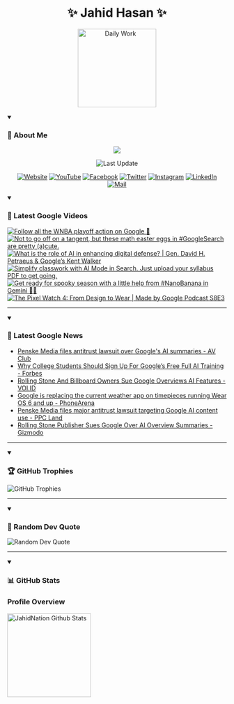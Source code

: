 <h1 align="center">✨ Jahid Hasan ✨</h1>
<p align="center">
  <img alt="Daily Work" height="180px" src="https://i.imgur.com/uhZdH9C.gif" />
</p>
<details open>
 <summary><h3>🌟 About Me</h3></summary>
<p align="center">
  <img src="https://readme-typing-svg.demolab.com/?lines=Even+if+I+fail,;I+have+to+finish,;What+I+started.;&font=Fira%20Code&center=true&width=500&height=50&color=00FF7F&vCenter=true&pause=1000&size=24" />
</p>

<p align="center">
  <img alt="Last Update" title="Last Update" src="https://img.shields.io/github/last-commit/jahidnation/jahidnation?logo=github&label=LAST+UPDATE&color=blueviolet&style=flat-square"/>
</p>

<p align="center">
  <a href="https://jahid.eu.org">
    <img alt="Website" title="Website" src="https://img.shields.io/badge/Website-000000?logo=Google-Chrome&logoColor=white&style=for-the-badge"/></a>
  <a href="https://youtube.com/@jahidnation">
    <img alt="YouTube" title="YouTube Channel" src="https://img.shields.io/badge/YouTube-FF0000?logo=YouTube&logoColor=white&style=for-the-badge"/></a>
  <a href="https://facebook.com/jahidnation">
    <img alt="Facebook" title="Facebook Page" src="https://img.shields.io/badge/Facebook-4267B2?logo=Facebook&logoColor=white&style=for-the-badge"/></a>
  <a href="https://twitter.com/jahidnation">
    <img alt="Twitter" title="Twitter Profile" src="https://img.shields.io/badge/X-000000?logo=x&logoColor=white&style=for-the-badge"/></a>
  <a href="https://instagram.com/jahidnation">
    <img alt="Instagram" title="Instagram Profile" src="https://img.shields.io/badge/Instagram-E4405F?logo=Instagram&logoColor=white&style=for-the-badge"/></a>
  <a href="https://linkedin.com/in/jahidnation">
    <img alt="LinkedIn" title="LinkedIn Profile" src="https://img.shields.io/badge/LinkedIn-0A66C2?logo=LinkedIn&logoColor=white&style=for-the-badge"/></a>
  <a href="https://mail.google.com/?hl=en&tf=cm&fs=1&to=mail@jahid.eu.org">
    <img alt="Mail" title="Mail Me" src="https://img.shields.io/badge/Email-D14836?logo=Gmail&logoColor=white&style=for-the-badge"/></a>
</p>

</details>

<details open>
 <summary><h3>🎥 Latest Google Videos</h3></summary>

<!-- BEGIN VID -->
<a href="https://www.youtube.com/shorts/tJ8EF6TviY8">
  <picture>
    <source media="(prefers-color-scheme: dark)" srcset="https://ytcards.demolab.com/?id=tJ8EF6TviY8&title=Follow+all+the+WNBA+playoff+action+on+Google+%F0%9F%8F%80&lang=en&timestamp=1757859297&background_color=%230d1117&title_color=%23ffffff&stats_color=%23dedede&max_title_lines=1&width=250&border_radius=5&duration=19">
    <img src="https://ytcards.demolab.com/?id=tJ8EF6TviY8&title=Follow+all+the+WNBA+playoff+action+on+Google+%F0%9F%8F%80&lang=en&timestamp=1757859297&background_color=%23ffffff&title_color=%2324292f&stats_color=%2357606a&max_title_lines=1&width=250&border_radius=5&duration=19" alt="Follow all the WNBA playoff action on Google 🏀" title="Follow all the WNBA playoff action on Google 🏀">
  </picture>
</a>
<a href="https://www.youtube.com/shorts/TGR1mdBVUvI">
  <picture>
    <source media="(prefers-color-scheme: dark)" srcset="https://ytcards.demolab.com/?id=TGR1mdBVUvI&title=Not+to+go+off+on+a+tangent%2C+but+these+math+easter+eggs+in+%23GoogleSearch+are+pretty+%28a%29cute.&lang=en&timestamp=1757455960&background_color=%230d1117&title_color=%23ffffff&stats_color=%23dedede&max_title_lines=1&width=250&border_radius=5&duration=26">
    <img src="https://ytcards.demolab.com/?id=TGR1mdBVUvI&title=Not+to+go+off+on+a+tangent%2C+but+these+math+easter+eggs+in+%23GoogleSearch+are+pretty+%28a%29cute.&lang=en&timestamp=1757455960&background_color=%23ffffff&title_color=%2324292f&stats_color=%2357606a&max_title_lines=1&width=250&border_radius=5&duration=26" alt="Not to go off on a tangent, but these math easter eggs in #GoogleSearch are pretty (a)cute." title="Not to go off on a tangent, but these math easter eggs in #GoogleSearch are pretty (a)cute.">
  </picture>
</a>
<a href="https://www.youtube.com/watch?v=ioSW__2I-B8">
  <picture>
    <source media="(prefers-color-scheme: dark)" srcset="https://ytcards.demolab.com/?id=ioSW__2I-B8&title=What+is+the+role+of+AI+in+enhancing+digital+defense%3F+%7C+Gen.+David+H.+Petraeus+%26+Google%E2%80%99s+Kent+Walker&lang=en&timestamp=1757451723&background_color=%230d1117&title_color=%23ffffff&stats_color=%23dedede&max_title_lines=1&width=250&border_radius=5&duration=504">
    <img src="https://ytcards.demolab.com/?id=ioSW__2I-B8&title=What+is+the+role+of+AI+in+enhancing+digital+defense%3F+%7C+Gen.+David+H.+Petraeus+%26+Google%E2%80%99s+Kent+Walker&lang=en&timestamp=1757451723&background_color=%23ffffff&title_color=%2324292f&stats_color=%2357606a&max_title_lines=1&width=250&border_radius=5&duration=504" alt="What is the role of AI in enhancing digital defense? | Gen. David H. Petraeus & Google’s Kent Walker" title="What is the role of AI in enhancing digital defense? | Gen. David H. Petraeus & Google’s Kent Walker">
  </picture>
</a>
<a href="https://www.youtube.com/shorts/RRuR9s0XKro">
  <picture>
    <source media="(prefers-color-scheme: dark)" srcset="https://ytcards.demolab.com/?id=RRuR9s0XKro&title=Simplify+classwork+with+AI+Mode+in+Search.+Just+upload+your+syllabus+PDF+to+get+going.&lang=en&timestamp=1757367082&background_color=%230d1117&title_color=%23ffffff&stats_color=%23dedede&max_title_lines=1&width=250&border_radius=5&duration=42">
    <img src="https://ytcards.demolab.com/?id=RRuR9s0XKro&title=Simplify+classwork+with+AI+Mode+in+Search.+Just+upload+your+syllabus+PDF+to+get+going.&lang=en&timestamp=1757367082&background_color=%23ffffff&title_color=%2324292f&stats_color=%2357606a&max_title_lines=1&width=250&border_radius=5&duration=42" alt="Simplify classwork with AI Mode in Search. Just upload your syllabus PDF to get going." title="Simplify classwork with AI Mode in Search. Just upload your syllabus PDF to get going.">
  </picture>
</a>
<a href="https://www.youtube.com/shorts/tfGjzwwSvGE">
  <picture>
    <source media="(prefers-color-scheme: dark)" srcset="https://ytcards.demolab.com/?id=tfGjzwwSvGE&title=Get+ready+for+spooky+season+with+a+little+help+from+%23NanoBanana+in+Gemini+%F0%9F%91%BB%E2%9C%A8&lang=en&timestamp=1757016132&background_color=%230d1117&title_color=%23ffffff&stats_color=%23dedede&max_title_lines=1&width=250&border_radius=5&duration=13">
    <img src="https://ytcards.demolab.com/?id=tfGjzwwSvGE&title=Get+ready+for+spooky+season+with+a+little+help+from+%23NanoBanana+in+Gemini+%F0%9F%91%BB%E2%9C%A8&lang=en&timestamp=1757016132&background_color=%23ffffff&title_color=%2324292f&stats_color=%2357606a&max_title_lines=1&width=250&border_radius=5&duration=13" alt="Get ready for spooky season with a little help from #NanoBanana in Gemini 👻✨" title="Get ready for spooky season with a little help from #NanoBanana in Gemini 👻✨">
  </picture>
</a>
<a href="https://www.youtube.com/watch?v=vuQdkbr0WjU">
  <picture>
    <source media="(prefers-color-scheme: dark)" srcset="https://ytcards.demolab.com/?id=vuQdkbr0WjU&title=The+Pixel+Watch+4%3A+From+Design+to+Wear+%7C+Made+by+Google+Podcast+S8E3&lang=en&timestamp=1756934889&background_color=%230d1117&title_color=%23ffffff&stats_color=%23dedede&max_title_lines=1&width=250&border_radius=5&duration=1490">
    <img src="https://ytcards.demolab.com/?id=vuQdkbr0WjU&title=The+Pixel+Watch+4%3A+From+Design+to+Wear+%7C+Made+by+Google+Podcast+S8E3&lang=en&timestamp=1756934889&background_color=%23ffffff&title_color=%2324292f&stats_color=%2357606a&max_title_lines=1&width=250&border_radius=5&duration=1490" alt="The Pixel Watch 4: From Design to Wear | Made by Google Podcast S8E3" title="The Pixel Watch 4: From Design to Wear | Made by Google Podcast S8E3">
  </picture>
</a>
<!-- END VID -->

---

</details>

<details open>
 <summary><h3>📝 Latest Google News</h3></summary>

<!-- BLOG-POST-LIST:START -->
- [Penske Media files antitrust lawsuit over Google&#39;s AI summaries - AV Club](https://news.google.com/rss/articles/CBMifEFVX3lxTE9TYzNlNWx2THlseGxUMDA1ZkktV1VHWkhSRjlHLWY3em1FOV9FckI3M0RpdjVZcUpYSEkwVmtzU2hDSXZjWUlKcFZnaDJaWnVLOEJHVEp4elVUUDVSaFRkaTQxZ0N0Zmd5bk5UTjBVTzNweVVqQVlnM0FqakU?oc=5)
- [Why College Students Should Sign Up For Google’s Free Full AI Training - Forbes](https://news.google.com/rss/articles/CBMiwwFBVV95cUxNVmlTS2pzZU1GMWc2eUFDcWktX2RtOTc4Sy01bTBJZHNNd1VWNVpzb3FIRjRoOUlwUWY2c1FFcmtMZTJoYklSZWlZb2xmd1IyT1llQ1BfZ3ZVc0NZVjY2U0lTVXU4d3ZLVHBkcFUwNEJBTFRpOUtqMnpGeFI1UndCcXpqSEhNVzc3cmlaeEd3VllCa3FiMzFvMDBwQ1lJRGJyNHJoZjd1Q05hdUExVS0tb2RGNFE3cllNYkVWVWdqX2NjV0E?oc=5)
- [Rolling Stone And Billboard Owners Sue Google Overviews AI Features - VOI.ID](https://news.google.com/rss/articles/CBMiS0FVX3lxTE1Sd1dYNFZBdndxQ01vc3FyRUVUM3ZPa3lwRlVmajJXSGs4bGNHYjRyMkZlSWNKNlRVdHhRa3IwLWZjRjctbE90aXdrd9IBQkFVX3lxTE5sWXJtSW9pZWVnV0VkMFNoa1dxdUFrS3pzRFFJWnRoSVo5SmVmbXFQUHI3T1JIY19TYnBUR0NxbWlYQQ?oc=5)
- [Google is replacing the current weather app on timepieces running Wear OS 6 and up - PhoneArena](https://news.google.com/rss/articles/CBMipwFBVV95cUxNR3ZRUkpXZ2FNZ0FCQmduOHRpa1FRbDFMcGZRWm1lUHAyYXd6UEptRXdkNEh1QkZ2bFNKalljNldLdS1ZTVZ1U3JJLTNQWjI4OXFtYnNrYmsta0hXVDNMVkoyb2J4aFo3YjBBeDVaZS12dUV4YkFXejBTVEVMbHQtN2lNSzVQa0JSYXZUNWpRdzAzSzdRUUJMNzlheXdQMHR1cnBLb2NXSQ?oc=5)
- [Penske Media files major antitrust lawsuit targeting Google AI content use - PPC Land](https://news.google.com/rss/articles/CBMilwFBVV95cUxQaXg1ZkVOOG9FanEybEI2elRLUlU4VmVmS1ptNGZsczAzZ3liZmtJajVsLWxXV21yNW5TNkJRZnRYbFNBXzkwUGkyS2Y2THBwTVNyRzhLWlpMVE8wcF84d3hCbERFVzlrYk1IcW1fRzkxcDdFM0NHc0ZZcDRSMllFLWhzdVVHa2JuWmRUbnl6SlB0aUpXWUZr?oc=5)
- [Rolling Stone Publisher Sues Google Over AI Overview Summaries - Gizmodo](https://news.google.com/rss/articles/CBMimAFBVV95cUxQSEtSRkZpcVAyLUY4UmRfS0duS1Ziek9GVHpEd09KbG14TFg5NmpYdGhaMTlvLXZRR0M1Qnc1dzJ5Q1V0RlZMTWJ5SVl4U29VTzJKd2NGc01xWEkwWkN1Sm5BbU9pZUJoRDFpbTlqOE1OWjZWYXZfSXBSSU5rNXEteG1McDg1WGxXenVUYzItUUdzVk1aWFFMMg?oc=5)
<!-- BLOG-POST-LIST:END -->

---

</details>

<details open>
 <summary><h3>🏆 GitHub Trophies</h3></summary>

<img alt="GitHub Trophies" title="GitHub Trophies" src="https://github-profile-trophy.vercel.app/?username=jahidnation&column=8&theme=gruvbox&no-frame=true"/>

---

</details>

<details open>
 <summary><h3>💬 Random Dev Quote</h3></summary>

<img alt="Random Dev Quote" title="Random Dev Quote" src="https://quotes-github-readme.vercel.app/api?type=horizontal&theme=radical"/>

---

</details>

<details open> 
  <summary><h3>📊 GitHub Stats</h3></summary>

  <h3>Profile Overview</h3>
  <p>
  <img alt="JahidNation Github Stats" src="https://denvercoder1-github-readme-stats.vercel.app/api/?username=jahidnation&show_icons=true&include_all_commits=true&count_private=true&theme=react&hide_border=true&bg_color=1F222E&title_color=F85D7F&icon_color=F8D866" height="192px"/>
  </p>


